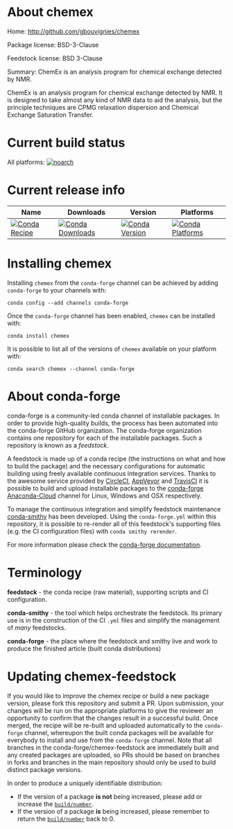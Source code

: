 About chemex
============

Home: http://github.com/gbouvignies/chemex

Package license: BSD-3-Clause

Feedstock license: BSD 3-Clause

Summary: ChemEx is an analysis program for chemical exchange detected by NMR.

ChemEx is an analysis program for chemical exchange detected by NMR.
It is designed to take almost any kind of NMR data to aid the analysis,
but the principle techniques are CPMG relaxation dispersion and Chemical
Exchange Saturation Transfer.


Current build status
====================

All platforms:
[![noarch](https://img.shields.io/circleci/project/github/conda-forge/chemex-feedstock/master.svg?label=noarch)](https://circleci.com/gh/conda-forge/chemex-feedstock)

Current release info
====================

| Name | Downloads | Version | Platforms |
| --- | --- | --- | --- |
| [![Conda Recipe](https://img.shields.io/badge/recipe-chemex-green.svg)](https://anaconda.org/conda-forge/chemex) | [![Conda Downloads](https://img.shields.io/conda/dn/conda-forge/chemex.svg)](https://anaconda.org/conda-forge/chemex) | [![Conda Version](https://img.shields.io/conda/vn/conda-forge/chemex.svg)](https://anaconda.org/conda-forge/chemex) | [![Conda Platforms](https://img.shields.io/conda/pn/conda-forge/chemex.svg)](https://anaconda.org/conda-forge/chemex) |

Installing chemex
=================

Installing `chemex` from the `conda-forge` channel can be achieved by adding `conda-forge` to your channels with:

```
conda config --add channels conda-forge
```

Once the `conda-forge` channel has been enabled, `chemex` can be installed with:

```
conda install chemex
```

It is possible to list all of the versions of `chemex` available on your platform with:

```
conda search chemex --channel conda-forge
```


About conda-forge
=================

conda-forge is a community-led conda channel of installable packages.
In order to provide high-quality builds, the process has been automated into the
conda-forge GitHub organization. The conda-forge organization contains one repository
for each of the installable packages. Such a repository is known as a *feedstock*.

A feedstock is made up of a conda recipe (the instructions on what and how to build
the package) and the necessary configurations for automatic building using freely
available continuous integration services. Thanks to the awesome service provided by
[CircleCI](https://circleci.com/), [AppVeyor](https://www.appveyor.com/)
and [TravisCI](https://travis-ci.org/) it is possible to build and upload installable
packages to the [conda-forge](https://anaconda.org/conda-forge)
[Anaconda-Cloud](https://anaconda.org/) channel for Linux, Windows and OSX respectively.

To manage the continuous integration and simplify feedstock maintenance
[conda-smithy](https://github.com/conda-forge/conda-smithy) has been developed.
Using the ``conda-forge.yml`` within this repository, it is possible to re-render all of
this feedstock's supporting files (e.g. the CI configuration files) with ``conda smithy rerender``.

For more information please check the [conda-forge documentation](https://conda-forge.org/docs/).

Terminology
===========

**feedstock** - the conda recipe (raw material), supporting scripts and CI configuration.

**conda-smithy** - the tool which helps orchestrate the feedstock.
                   Its primary use is in the construction of the CI ``.yml`` files
                   and simplify the management of *many* feedstocks.

**conda-forge** - the place where the feedstock and smithy live and work to
                  produce the finished article (built conda distributions)


Updating chemex-feedstock
=========================

If you would like to improve the chemex recipe or build a new
package version, please fork this repository and submit a PR. Upon submission,
your changes will be run on the appropriate platforms to give the reviewer an
opportunity to confirm that the changes result in a successful build. Once
merged, the recipe will be re-built and uploaded automatically to the
`conda-forge` channel, whereupon the built conda packages will be available for
everybody to install and use from the `conda-forge` channel.
Note that all branches in the conda-forge/chemex-feedstock are
immediately built and any created packages are uploaded, so PRs should be based
on branches in forks and branches in the main repository should only be used to
build distinct package versions.

In order to produce a uniquely identifiable distribution:
 * If the version of a package **is not** being increased, please add or increase
   the [``build/number``](https://conda.io/docs/user-guide/tasks/build-packages/define-metadata.html#build-number-and-string).
 * If the version of a package **is** being increased, please remember to return
   the [``build/number``](https://conda.io/docs/user-guide/tasks/build-packages/define-metadata.html#build-number-and-string)
   back to 0.
